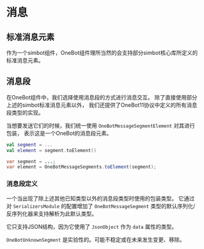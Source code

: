 # 消息

## 标准消息元素

作为一个simbot组件，OneBot组件理所当然的会支持部分simbot核心库所定义的标准消息元素。

<deflist>
<def id="Text" title="Text"></def>
<def id="At" title="At"></def>
<def id="Face" title="Face"></def>
<def id="Image" title="Image"></def>
</deflist>

## 消息段

在OneBot组件中，我们选择使用消息段的方式进行消息交互。
除了直接使用部分上述的simbot标准消息元素以外，
我们还提供了OneBot11协议中定义的所有消息段类型的实现。

当想要发送它们的时候，我们统一使用 `OneBotMessageSegmentElement` 对其进行包装，
表示这是一个OneBot的消息段元素。

<tabs group="code">
<tab title="Kotlin" group-key="Kotlin">

```Kotlin
val segment = ...
val element = segment.toElement()
```

</tab>
<tab title="Java" group-key="Java">

```Java
var segment = ...;
var element = OneBotMessageSegments.toElement(segment);
```

</tab>
</tabs>

### 消息段定义

<deflist>
<def id="OneBotAnonymous" title="OneBotAnonymous">

</def>
<def id="OneBotAt" title="OneBotAt">

</def>
<def id="OneBotContact" title="OneBotContact">

</def>
<def id="OneBotDice" title="OneBotDice">

</def>
<def id="OneBotFace" title="OneBotFace">

</def>
<def id="OneBotForward" title="OneBotForward.kt">

</def>
<def id="OneBotImage" title="OneBotImage">

</def>
<def id="OneBotJson" title="OneBotJson">

</def>
<def id="OneBotLocation" title="OneBotLocation">

</def>
<def id="OneBotMusic" title="OneBotMusic">

</def>
<def id="OneBotPoke" title="OneBotPoke">

</def>
<def id="OneBotRecord" title="OneBotRecord">

</def>
<def id="OneBotReply" title="OneBotReply">

</def>
<def id="OneBotRps" title="OneBotRps">

</def>
<def id="OneBotShake" title="OneBotShake">

</def>
<def id="OneBotShare" title="OneBotShare">

</def>
<def id="OneBotText" title="OneBotText">

</def>
<def id="OneBotVideo" title="OneBotVideo">

</def>
<def id="OneBotXml" title="OneBotXml">

</def>
<def id="OneBotUnknownSegment" title="OneBotUnknownSegment">

一个当出现了除上述其他已知类型以外的消息段类型时使用的包装类型。
它通过对 `SerializersModule` 的配置增加了 `OneBotMessageSegment`
类型的默认序列化/反序列化器来支持解析为此默认类型。

它只支持JSON结构，因为它使用了 `JsonObject` 作为 `data` 属性的类型。

<warning title="实验性">

`OneBotUnknownSegment` 是实验性的。可能不稳定或在未来发生变更、移除。

</warning>

</def>
</deflist>

